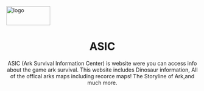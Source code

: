 <img src="https://github.com/user-attachments/assets/0617047f-8770-4dc4-991c-c27c76f3f0f4" alt="logo" width="115" height="50">


<h1 align="center"> ASIC </h1>       
<p align="center"> ASIC (Ark Survival Information Center) is website were you can access info about the game ark survival. This website includes Dinosaur information, All of the offical arks maps including recorce  maps! The Storyline of Ark,and much more. </p>




                                            




